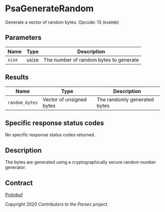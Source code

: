 # PsaGenerateRandom

Generate a vector of random bytes. Opcode: 13 (`0x000D`)

## Parameters

| Name   | Type  | Description                            |
|--------|-------|----------------------------------------|
| `size` | usize | The number of random bytes to generate |

## Results

| Name           | Type                     | Description                  |
|----------------|--------------------------|------------------------------|
| `random_bytes` | Vector of unsigned bytes | The randomly generated bytes |

## Specific response status codes

No specific response status codes returned.

## Description

The bytes are generated using a cryptographically secure random number generator.

## Contract

[Protobuf](https://github.com/parallaxsecond/parsec-operations/blob/master/protobuf/psa_generate_random.proto)

*Copyright 2020 Contributors to the Parsec project.*
